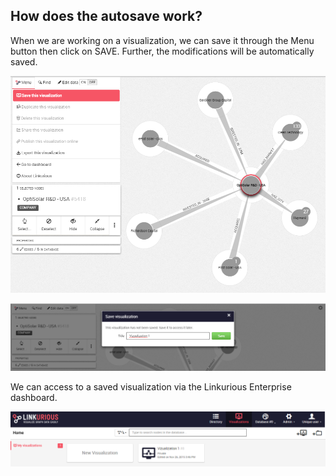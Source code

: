 ## How does the autosave work?

When we are working on a visualization, we can save it through the Menu button then click on SAVE. Further, the modifications will be automatically saved.

![](Autosave.png)

![](AutosaveName.png)

We can access to a saved visualization via the Linkurious Enterprise dashboard.

![](AutosaveDashboard.png)
